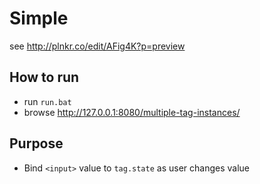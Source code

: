 # Simple

see http://plnkr.co/edit/AFig4K?p=preview

## How to run
* run `run.bat`
* browse http://127.0.0.1:8080/multiple-tag-instances/

## Purpose
* Bind `<input>` value to `tag.state` as user changes value
